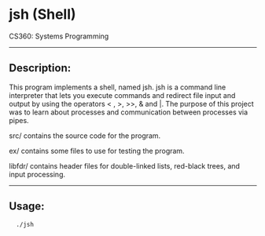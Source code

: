 # jsh (Shell)

CS360: Systems Programming

------------
Description:
------------
This program implements a shell, named jsh.
jsh is a command line interpreter that lets you execute commands and redirect 
file input and output by using the operators < , >, >>, & and |. The purpose of this project
was to learn about processes and communication between processes via pipes.

src/ contains the source code for the program.

ex/ contains some files to use for testing the program.

libfdr/ contains header files for double-linked lists, red-black trees, and input processing.

------
Usage:
------

      ./jsh
      
      

